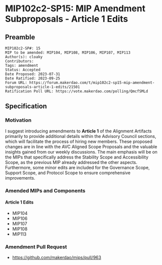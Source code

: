 # MIP102c2-SP15: MIP Amendment Subproposals - Article 1 Edits

## Preamble

```
MIP102c2-SP#: 15
MIP to be amended: MIP104, MIP108, MIP106, MIP107, MIP113
Author(s): cloaky
Contributors:
Tags: amendment
Status: Accepted
Date Proposed: 2023-07-31
Date Ratified: 2023-09-25
Forum URL: https://forum.makerdao.com/t/mip102c2-sp15-mip-amendment-subproposals-article-1-edits/21501
Ratification Poll URL: https://vote.makerdao.com/polling/QmcfSMLd
```

## Specification

### Motivation

I suggest introducing amendments to **Article 1** of the Alignment Artifacts primarily to provide additional details within the Advisory Council sections, which will facilitate the process of hiring new members. These proposed changes are in line with the AVC Aligned Scope Proposals and the valuable insights gained from our weekly discussions. The main emphasis will be on the MIPs that specifically address the Stability Scope and Accessibility Scope, as the previous MIP already addressed the other aspects. Furthermore, some minor edits are included for the Governance Scope, Support Scope, and Protocol Scope to ensure comprehensive improvements.

### Amended MIPs and Components

#### Article 1 Edits

- MIP104
- MIP106
- MIP107
- MIP108
- MIP113

### Amendment Pull Request

- https://github.com/makerdao/mips/pull/963
